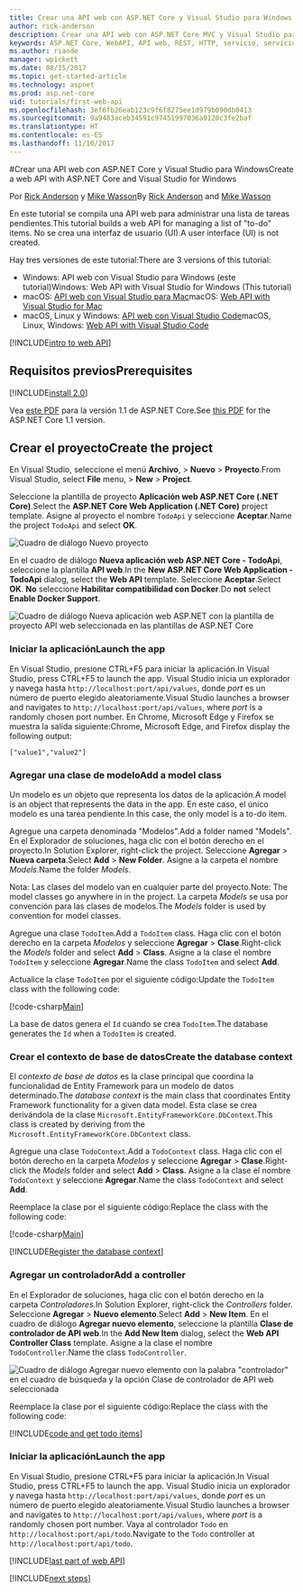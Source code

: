```yaml
---
title: Crear una API web con ASP.NET Core y Visual Studio para Windows
author: rick-anderson
description: Crear una API web con ASP.NET Core MVC y Visual Studio para Windows
keywords: ASP.NET Core, WebAPI, API web, REST, HTTP, servicio, servicio HTTP
ms.author: riande
manager: wpickett
ms.date: 08/15/2017
ms.topic: get-started-article
ms.technology: aspnet
ms.prod: asp.net-core
uid: tutorials/first-web-api
ms.openlocfilehash: 3ef6fb26eab123c9f6f8275ee1d979b090db0413
ms.sourcegitcommit: 9a9483aceb34591c97451997036a9120c3fe2baf
ms.translationtype: HT
ms.contentlocale: es-ES
ms.lasthandoff: 11/10/2017
---
```

#<a name="create-a-web-api-with-aspnet-core-and-visual-studio-for-windows"></a><span data-ttu-id="42267-104">Crear una API web con ASP.NET Core y Visual Studio para Windows</span><span class="sxs-lookup"><span data-stu-id="42267-104">Create a web API with ASP.NET Core and Visual Studio for Windows</span></span>

<span data-ttu-id="42267-105">Por [Rick Anderson](https://twitter.com/RickAndMSFT) y [Mike Wasson](https://github.com/mikewasson)</span><span class="sxs-lookup"><span data-stu-id="42267-105">By [Rick Anderson](https://twitter.com/RickAndMSFT) and [Mike Wasson](https://github.com/mikewasson)</span></span>

<span data-ttu-id="42267-106">En este tutorial se compila una API web para administrar una lista de tareas pendientes.</span><span class="sxs-lookup"><span data-stu-id="42267-106">This tutorial builds a web API for managing a list of "to-do" items.</span></span> <span data-ttu-id="42267-107">No se crea una interfaz de usuario (UI).</span><span class="sxs-lookup"><span data-stu-id="42267-107">A user interface (UI) is not created.</span></span>

<span data-ttu-id="42267-108">Hay tres versiones de este tutorial:</span><span class="sxs-lookup"><span data-stu-id="42267-108">There are 3 versions of this tutorial:</span></span>

* <span data-ttu-id="42267-109">Windows: API web con Visual Studio para Windows (este tutorial)</span><span class="sxs-lookup"><span data-stu-id="42267-109">Windows: Web API with Visual Studio for Windows (This tutorial)</span></span>
* <span data-ttu-id="42267-110">macOS: [API web con Visual Studio para Mac](xref:tutorials/first-web-api-mac)</span><span class="sxs-lookup"><span data-stu-id="42267-110">macOS: [Web API with Visual Studio for Mac](xref:tutorials/first-web-api-mac)</span></span>
* <span data-ttu-id="42267-111">macOS, Linux y Windows: [API web con Visual Studio Code](xref:tutorials/web-api-vsc)</span><span class="sxs-lookup"><span data-stu-id="42267-111">macOS, Linux, Windows: [Web API with Visual Studio Code](xref:tutorials/web-api-vsc)</span></span>

<!-- WARNING: The code AND images in this doc are used by uid: tutorials/web-api-vsc, tutorials/first-web-api-mac and tutorials/first-web-api. If you change any code/images in this tutorial, update uid: tutorials/web-api-vsc -->

[!INCLUDE[intro to web API](../includes/webApi/intro.md)]

## <a name="prerequisites"></a><span data-ttu-id="42267-112">Requisitos previos</span><span class="sxs-lookup"><span data-stu-id="42267-112">Prerequisites</span></span>

[!INCLUDE[install 2.0](../includes/install2.0.md)]

<span data-ttu-id="42267-113">Vea [este PDF](https://github.com/aspnet/Docs/blob/master/aspnetcore/tutorials/first-web-api/_static/_webAPI.pdf) para la versión 1.1 de ASP.NET Core.</span><span class="sxs-lookup"><span data-stu-id="42267-113">See [this PDF](https://github.com/aspnet/Docs/blob/master/aspnetcore/tutorials/first-web-api/_static/_webAPI.pdf) for the ASP.NET Core 1.1 version.</span></span>

## <a name="create-the-project"></a><span data-ttu-id="42267-114">Crear el proyecto</span><span class="sxs-lookup"><span data-stu-id="42267-114">Create the project</span></span>

<span data-ttu-id="42267-115">En Visual Studio, seleccione el menú **Archivo**, > **Nuevo** > **Proyecto**.</span><span class="sxs-lookup"><span data-stu-id="42267-115">From Visual Studio, select **File** menu, > **New** > **Project**.</span></span>

<span data-ttu-id="42267-116">Seleccione la plantilla de proyecto **Aplicación web ASP.NET Core (.NET Core)**.</span><span class="sxs-lookup"><span data-stu-id="42267-116">Select the **ASP.NET Core Web Application (.NET Core)** project template.</span></span> <span data-ttu-id="42267-117">Asigne al proyecto el nombre `TodoApi` y seleccione **Aceptar**.</span><span class="sxs-lookup"><span data-stu-id="42267-117">Name the project `TodoApi` and select **OK**.</span></span>

![Cuadro de diálogo Nuevo proyecto](first-web-api/_static/new-project.png)

<span data-ttu-id="42267-119">En el cuadro de diálogo **Nueva aplicación web ASP.NET Core - TodoApi**, seleccione la plantilla **API web**.</span><span class="sxs-lookup"><span data-stu-id="42267-119">In the **New ASP.NET Core Web Application - TodoApi** dialog, select the **Web API** template.</span></span> <span data-ttu-id="42267-120">Seleccione **Aceptar**.</span><span class="sxs-lookup"><span data-stu-id="42267-120">Select **OK**.</span></span> <span data-ttu-id="42267-121">**No** seleccione **Habilitar compatibilidad con Docker**.</span><span class="sxs-lookup"><span data-stu-id="42267-121">Do **not** select **Enable Docker Support**.</span></span>

![Cuadro de diálogo Nueva aplicación web ASP.NET con la plantilla de proyecto API web seleccionada en las plantillas de ASP.NET Core](first-web-api/_static/web-api-project.png)

### <a name="launch-the-app"></a><span data-ttu-id="42267-123">Iniciar la aplicación</span><span class="sxs-lookup"><span data-stu-id="42267-123">Launch the app</span></span>

<span data-ttu-id="42267-124">En Visual Studio, presione CTRL+F5 para iniciar la aplicación.</span><span class="sxs-lookup"><span data-stu-id="42267-124">In Visual Studio, press CTRL+F5 to launch the app.</span></span> <span data-ttu-id="42267-125">Visual Studio inicia un explorador y navega hasta `http://localhost:port/api/values`, donde *port* es un número de puerto elegido aleatoriamente.</span><span class="sxs-lookup"><span data-stu-id="42267-125">Visual Studio launches a browser and navigates to `http://localhost:port/api/values`, where *port* is a randomly chosen port number.</span></span> <span data-ttu-id="42267-126">En Chrome, Microsoft Edge y Firefox se muestra la salida siguiente:</span><span class="sxs-lookup"><span data-stu-id="42267-126">Chrome, Microsoft Edge, and Firefox display the following output:</span></span>

```
["value1","value2"]
```

### <a name="add-a-model-class"></a><span data-ttu-id="42267-127">Agregar una clase de modelo</span><span class="sxs-lookup"><span data-stu-id="42267-127">Add a model class</span></span>

<span data-ttu-id="42267-128">Un modelo es un objeto que representa los datos de la aplicación.</span><span class="sxs-lookup"><span data-stu-id="42267-128">A model is an object that represents the data in the app.</span></span> <span data-ttu-id="42267-129">En este caso, el único modelo es una tarea pendiente.</span><span class="sxs-lookup"><span data-stu-id="42267-129">In this case, the only model is a to-do item.</span></span>

<span data-ttu-id="42267-130">Agregue una carpeta denominada "Modelos".</span><span class="sxs-lookup"><span data-stu-id="42267-130">Add a folder named "Models".</span></span> <span data-ttu-id="42267-131">En el Explorador de soluciones, haga clic con el botón derecho en el proyecto.</span><span class="sxs-lookup"><span data-stu-id="42267-131">In Solution Explorer, right-click the project.</span></span> <span data-ttu-id="42267-132">Seleccione **Agregar** > **Nueva carpeta**.</span><span class="sxs-lookup"><span data-stu-id="42267-132">Select **Add** > **New Folder**.</span></span> <span data-ttu-id="42267-133">Asigne a la carpeta el nombre *Models*.</span><span class="sxs-lookup"><span data-stu-id="42267-133">Name the folder *Models*.</span></span>

<span data-ttu-id="42267-134">Nota: Las clases del modelo van en cualquier parte del proyecto.</span><span class="sxs-lookup"><span data-stu-id="42267-134">Note: The model classes go anywhere in in the project.</span></span> <span data-ttu-id="42267-135">La carpeta *Models* se usa por convención para las clases de modelos.</span><span class="sxs-lookup"><span data-stu-id="42267-135">The *Models* folder is used by convention for model classes.</span></span>

<span data-ttu-id="42267-136">Agregue una clase `TodoItem`.</span><span class="sxs-lookup"><span data-stu-id="42267-136">Add a `TodoItem` class.</span></span> <span data-ttu-id="42267-137">Haga clic con el botón derecho en la carpeta *Modelos* y seleccione **Agregar** > **Clase**.</span><span class="sxs-lookup"><span data-stu-id="42267-137">Right-click the *Models* folder and select **Add** > **Class**.</span></span> <span data-ttu-id="42267-138">Asigne a la clase el nombre `TodoItem` y seleccione **Agregar**.</span><span class="sxs-lookup"><span data-stu-id="42267-138">Name the class `TodoItem` and select **Add**.</span></span>

<span data-ttu-id="42267-139">Actualice la clase `TodoItem` por el siguiente código:</span><span class="sxs-lookup"><span data-stu-id="42267-139">Update the `TodoItem` class with the following code:</span></span>

[!code-csharp[Main](first-web-api/sample/TodoApi/Models/TodoItem.cs)]

<span data-ttu-id="42267-140">La base de datos genera el `Id` cuando se crea `TodoItem`.</span><span class="sxs-lookup"><span data-stu-id="42267-140">The database generates the `Id` when a `TodoItem` is created.</span></span>

### <a name="create-the-database-context"></a><span data-ttu-id="42267-141">Crear el contexto de base de datos</span><span class="sxs-lookup"><span data-stu-id="42267-141">Create the database context</span></span>

<span data-ttu-id="42267-142">El *contexto de base de datos* es la clase principal que coordina la funcionalidad de Entity Framework para un modelo de datos determinado.</span><span class="sxs-lookup"><span data-stu-id="42267-142">The *database context* is the main class that coordinates Entity Framework functionality for a given data model.</span></span> <span data-ttu-id="42267-143">Esta clase se crea derivándola de la clase `Microsoft.EntityFrameworkCore.DbContext`.</span><span class="sxs-lookup"><span data-stu-id="42267-143">This class is created by deriving from the `Microsoft.EntityFrameworkCore.DbContext` class.</span></span>

<span data-ttu-id="42267-144">Agregue una clase `TodoContext`.</span><span class="sxs-lookup"><span data-stu-id="42267-144">Add a `TodoContext` class.</span></span> <span data-ttu-id="42267-145">Haga clic con el botón derecho en la carpeta *Modelos* y seleccione **Agregar** > **Clase**.</span><span class="sxs-lookup"><span data-stu-id="42267-145">Right-click the *Models* folder and select **Add** > **Class**.</span></span> <span data-ttu-id="42267-146">Asigne a la clase el nombre `TodoContext` y seleccione **Agregar**.</span><span class="sxs-lookup"><span data-stu-id="42267-146">Name the class `TodoContext` and select **Add**.</span></span>

<span data-ttu-id="42267-147">Reemplace la clase por el siguiente código:</span><span class="sxs-lookup"><span data-stu-id="42267-147">Replace the class with the following code:</span></span>

[!code-csharp[Main](first-web-api/sample/TodoApi/Models/TodoContext.cs)]

[!INCLUDE[Register the database context](../includes/webApi/register_dbContext.md)]

### <a name="add-a-controller"></a><span data-ttu-id="42267-148">Agregar un controlador</span><span class="sxs-lookup"><span data-stu-id="42267-148">Add a controller</span></span>

<span data-ttu-id="42267-149">En el Explorador de soluciones, haga clic con el botón derecho en la carpeta *Controladores*.</span><span class="sxs-lookup"><span data-stu-id="42267-149">In Solution Explorer, right-click the *Controllers* folder.</span></span> <span data-ttu-id="42267-150">Seleccione **Agregar** > **Nuevo elemento**.</span><span class="sxs-lookup"><span data-stu-id="42267-150">Select **Add** > **New Item**.</span></span> <span data-ttu-id="42267-151">En el cuadro de diálogo **Agregar nuevo elemento**, seleccione la plantilla **Clase de controlador de API web**.</span><span class="sxs-lookup"><span data-stu-id="42267-151">In the **Add New Item** dialog, select the **Web API Controller Class** template.</span></span> <span data-ttu-id="42267-152">Asigne a la clase el nombre `TodoController`.</span><span class="sxs-lookup"><span data-stu-id="42267-152">Name the class `TodoController`.</span></span>

![Cuadro de diálogo Agregar nuevo elemento con la palabra "controlador" en el cuadro de búsqueda y la opción Clase de controlador de API web seleccionada](first-web-api/_static/new_controller.png)

<span data-ttu-id="42267-154">Reemplace la clase por el siguiente código:</span><span class="sxs-lookup"><span data-stu-id="42267-154">Replace the class with the following code:</span></span>

[!INCLUDE[code and get todo items](../includes/webApi/getTodoItems.md)]

### <a name="launch-the-app"></a><span data-ttu-id="42267-155">Iniciar la aplicación</span><span class="sxs-lookup"><span data-stu-id="42267-155">Launch the app</span></span>

<span data-ttu-id="42267-156">En Visual Studio, presione CTRL+F5 para iniciar la aplicación.</span><span class="sxs-lookup"><span data-stu-id="42267-156">In Visual Studio, press CTRL+F5 to launch the app.</span></span> <span data-ttu-id="42267-157">Visual Studio inicia un explorador y navega hasta `http://localhost:port/api/values`, donde *port* es un número de puerto elegido aleatoriamente.</span><span class="sxs-lookup"><span data-stu-id="42267-157">Visual Studio launches a browser and navigates to `http://localhost:port/api/values`, where *port* is a randomly chosen port number.</span></span> <span data-ttu-id="42267-158">Vaya al controlador `Todo` en `http://localhost:port/api/todo`.</span><span class="sxs-lookup"><span data-stu-id="42267-158">Navigate to the `Todo` controller at `http://localhost:port/api/todo`.</span></span>

[!INCLUDE[last part of web API](../includes/webApi/end.md)]

[!INCLUDE[next steps](../includes/webApi/next.md)]

